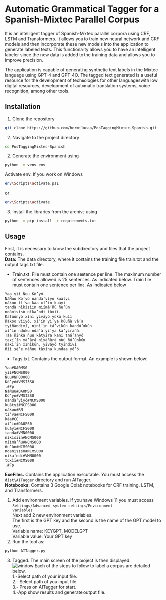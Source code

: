 # Automatic Grammatical Tagger for a Spanish-Mixtec Parallel Corpus
It is an intelligent tagger of Spanish-Mixtec parallel corpora using CRF, LSTM and Transformers. It allows you to train new neural network and CRF models and then incorporate these new models into the application to generate labeled texts. This functionality allows you to have an intelligent labeler since the new data is added to the training data and allows you to improve precision.

The application is capable of generating synthetic text labels in the Mixtec language using GPT-4 and GPT-4O.
The tagged text generated is a useful resource for the development of technologies for other languages ​​with low digital resources, development of automatic translation systems, voice recognition, among other tools.
## Installation
1. Clone the repository
```bash
git clone https://github.com/hermilocap/PosTaggingMixtec-Spanish.git
```
2. Navigate to the project directory
```bash
cd PosTaggingMixtec-Spanish
```  
2. Generate the environment using <br />
```bash
python -m venv env
```
Activate env. If you work on Windows
```bash
env\Scripts\activate.ps1
```
or
```bash
env\Scripts\activate
```
3. Install the libraries from the archive using <br />
```bash
python -m pip install -r requirements.txt
```
## Usage

First, it is necessary to know the subdirectory and files that the project contains.<br />
**Data:** The data directory, where it contains the training file train.txt and the output tags.txt file.

* Train.txt. File must contain one sentence per line. The maximum number of sentences allowed is 25 sentences. As indicated below.
Train file must contain one sentence per line. As indicated below
```bash
Yaa yìì Ñuu Kò’yó.
NàÑuu Kò’yó nàndà’yìyó kuàtyi
nákoo tì’va kàa xí’ín kuáyì
tandà nìkisiin miímà’ñú ñu’ùn
ndànìsìsò nìka’ndi tùxìí.
Katúúnyó xìnì yiváyó yùkù kuíì
ñàkoo viiyó, xí’ín yi’ya kúuñà và’a
tyiñàndiví, nìnì’ìn tá’vikún kandú’ukún
xí’ín nduku nda’à yi’ya kà’yirañà.
Tàa ñinka ñuu kàtyira kani tná’anyó
taxí’ín xà’àrá nìxàñùrà nùù ñú’ùnkún
naki’in xìnìkún, yiváyó tyíndiví
ñii sè’e nàñuu tàxina kundaa yó’ó.
```
* Tags.txt. Contains the output format. An example is shown below:
```bash
Yaa#DA0MS0
yìì#NCMS000
Ñuu#NP00000
Kò’yó#VMSI3S0
.#Fp
NàÑuu#DA0MS0
Kò’yó#VMSI3S0
nàndà’yìyó#NCMS000
kuàtyi#NCFS000
nákoo#RN
tì’va#NCFS000
kàa#CC
xí’ín#DA0FS0
kuáyì#NCFS000
tandà#VMN0000
nìkisiin#NCMS000
miímà’ñú#NCMS000
ñu’ùn#NCMS000
ndànìsìsò#NCMS000
nìka’ndi#VMN0000
tùxìí#NCMS000
.#Fp
```
**ExeFiles.** Contains the application executable. You must access the <code>dist\AITagger</code> directory and run AITagger. <br />
**Notebooks:** Contains 3 Google Colab notebooks for CRF training. LSTM, and Transformers. <br />
1. Add environment variables.
If you have Windows 11 you must access <code>Settings/Advanced system settings/Environment variables</code><br />
Next add 2 new environment variables.<br />
The first is the GPT key and the second is the name of the GPT model to use.<br />
Variable name: KEYGPT, MODELGPT <br />
Variable value: Your GPT key <br />
3. Run the tool as:
```bash
python AITagger.py
```
3. Tagged. The main screen of the project is then displayed.<br />
![window](https://github.com/user-attachments/assets/3238f806-fadb-4823-9157-57bac02e165c)
Each of the steps to follow to label a corpus are detailed below.<br />
   1.-Select path of your input file.<br />
   2.- Select path of you input file.<br />
   3.- Press on AITagger for start.<br />
   4.-App show results and generate output file.<br />

